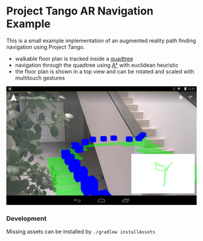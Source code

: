 # Project Tango AR Navigation Example

This is a small example implementation of an augmented reality path 
finding navigation using Project Tango. 

* walkable floor plan is tracked inside a [quadtree](https://de.wikipedia.org/wiki/Quadtree)
* navigation through the quadtree using [A*](https://de.wikipedia.org/wiki/A*-Algorithmus) with euclidean heuristic
* the floor plan is shown in a top view and can be rotated and scaled with multitouch gestures


![Screenshot](screenshot.png)

 
### Development

Missing assets can be installed by `./gradlew installAssets`
